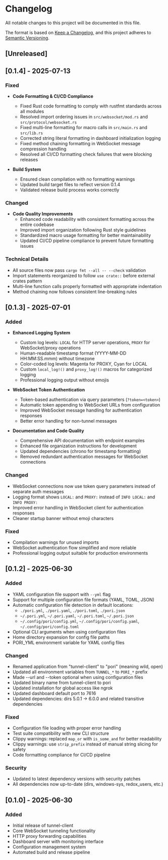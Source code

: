 # Changelog

All notable changes to this project will be documented in this file.

The format is based on [Keep a Changelog](https://keepachangelog.com/en/1.0.0/),
and this project adheres to [Semantic Versioning](https://semver.org/spec/v2.0.0.html).

## [Unreleased]

## [0.1.4] - 2025-07-13

### Fixed

- **Code Formatting & CI/CD Compliance**
  - Fixed Rust code formatting to comply with rustfmt standards across all modules
  - Resolved import ordering issues in `src/websocket/mod.rs` and `src/protocol/websocket.rs`
  - Fixed multi-line formatting for macro calls in `src/main.rs` and `src/lib.rs`
  - Corrected string literal formatting in dashboard initialization logging
  - Fixed method chaining formatting in WebSocket message compression handling
  - Resolved all CI/CD formatting check failures that were blocking releases

- **Build System**
  - Ensured clean compilation with no formatting warnings
  - Updated build target files to reflect version 0.1.4
  - Validated release build process works correctly

### Changed

- **Code Quality Improvements**
  - Enhanced code readability with consistent formatting across the entire codebase
  - Improved import organization following Rust style guidelines
  - Standardized macro usage formatting for better maintainability
  - Updated CI/CD pipeline compliance to prevent future formatting issues

### Technical Details

- All source files now pass `cargo fmt --all -- --check` validation
- Import statements reorganized to follow `use crate::` before external crates pattern
- Multi-line function calls properly formatted with appropriate indentation
- Method chaining now follows consistent line-breaking rules

## [0.1.3] - 2025-07-01

### Added

- **Enhanced Logging System**
  - Custom log levels: `LOCAL` for HTTP server operations, `PROXY` for WebSocket/proxy operations
  - Human-readable timestamp format (YYYY-MM-DD HH:MM:SS.mmm) without timezone
  - Color-coded log levels: Magenta for PROXY, Cyan for LOCAL
  - Custom `local_log!()` and `proxy_log!()` macros for categorized logging
  - Professional logging output without emojis

- **WebSocket Token Authentication**
  - Token-based authentication via query parameters (`?token=<token>`)
  - Automatic token appending to WebSocket URLs from configuration
  - Improved WebSocket message handling for authentication responses
  - Better error handling for non-tunnel messages

- **Documentation and Code Quality**
  - Comprehensive API documentation with endpoint examples
  - Enhanced file organization instructions for development
  - Updated dependencies (chrono for timestamp formatting)
  - Removed redundant authentication messages for WebSocket connections

### Changed

- WebSocket connections now use token query parameters instead of separate auth messages
- Logging format shows `LOCAL:` and `PROXY:` instead of `INFO LOCAL:` and `INFO PROXY:`
- Improved error handling in WebSocket client for authentication responses
- Cleaner startup banner without emoji characters

### Fixed

- Compilation warnings for unused imports
- WebSocket authentication flow simplified and more reliable
- Professional logging output suitable for production environments

## [0.1.2] - 2025-06-30

### Added

- YAML configuration file support with `--yml` flag
- Support for multiple configuration file formats (YAML, TOML, JSON)
- Automatic configuration file detection in default locations:
  - `./pori.yml`, `./pori.yaml`, `./pori.toml`, `./pori.json`
  - `~/.pori.yml`, `~/.pori.yaml`, `~/.pori.toml`, `~/.pori.json`
  - `~/.config/pori/config.yml`, `~/.config/pori/config.yaml`, `~/.config/pori/config.toml`
- Optional CLI arguments when using configuration files
- Home directory expansion for config file paths
- PORI_YML environment variable for YAML config files

### Changed

- Renamed application from "tunnel-client" to "pori" (meaning wild, open)
- Updated all environment variables from `TUNNEL_*` to `PORI_*` prefix
- Made --url and --token optional when using configuration files
- Updated binary name from tunnel-client to pori
- Updated installation for global access like ngrok
- Updated dashboard default port to 7616
- Updated dependencies: dirs 5.0.1 → 6.0.0 and related transitive dependencies

### Fixed

- Configuration file loading with proper error handling
- Test suite compatibility with new CLI structure
- Clippy warnings: replaced `map_or` with `is_some_and` for better readability
- Clippy warnings: use `strip_prefix` instead of manual string slicing for safety
- Code formatting compliance for CI/CD pipeline

### Security

- Updated to latest dependency versions with security patches
- All dependencies now up-to-date (dirs, windows-sys, redox_users, etc.)

## [0.1.0] - 2025-06-30

### Added

- Initial release of tunnel-client
- Core WebSocket tunneling functionality
- HTTP proxy forwarding capabilities
- Dashboard server with monitoring interface
- Configuration management system
- Automated build and release pipeline
